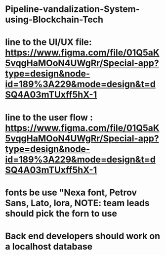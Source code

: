 # Pipeline-vandalization-System-using-Blockchain-Tech
# line to the UI/UX file: https://www.figma.com/file/01Q5aK5vqgHaMOoN4UWgRr/Special-app?type=design&node-id=189%3A229&mode=design&t=dSQ4A03mTUxff5hX-1
# line to the user flow : https://www.figma.com/file/01Q5aK5vqgHaMOoN4UWgRr/Special-app?type=design&node-id=189%3A229&mode=design&t=dSQ4A03mTUxff5hX-1 
# fonts be use "Nexa font, Petrov Sans, Lato, lora, NOTE: team leads should pick the forn to use 
# Back end developers should work on a localhost database 
